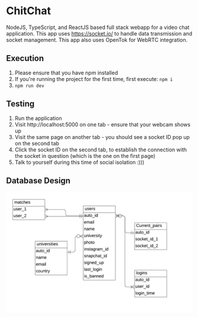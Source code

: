 # ChitChat
NodeJS, TypeScript, and ReactJS based full stack webapp for a video chat application. This app uses https://socket.io/ to handle data transmission and socket management. This app also uses OpenTok for WebRTC integration.
## Execution
1. Please ensure that you have npm installed
2. If you're running the project for the first time, first execute: ```npm i```
3. ```npm run dev```
## Testing
1. Run the application
2. Visit http://localhost:5000 on one tab - ensure that your webcam shows up
3. Visit the same page on another tab - you should see a socket ID pop up on the second tab
4. Click the socket ID on the second tab, to establish the connection with the socket in question (which is the one on the first page)
5. Talk to yourself during this time of social isolation :)))
## Database Design
<img src="./misc/er_3_24_20.jpeg">
